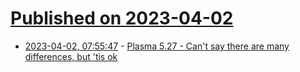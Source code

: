 # [Published on 2023-04-02](index.md)

* [2023-04-02, 07:55:47](https://lobste.rs/s/ezwu8y/plasma_5_27_can_t_say_there_are_many) - [Plasma 5.27 - Can't say there are many differences, but 'tis ok](https://www.dedoimedo.com/computers/plasma-5-27-review.html)
